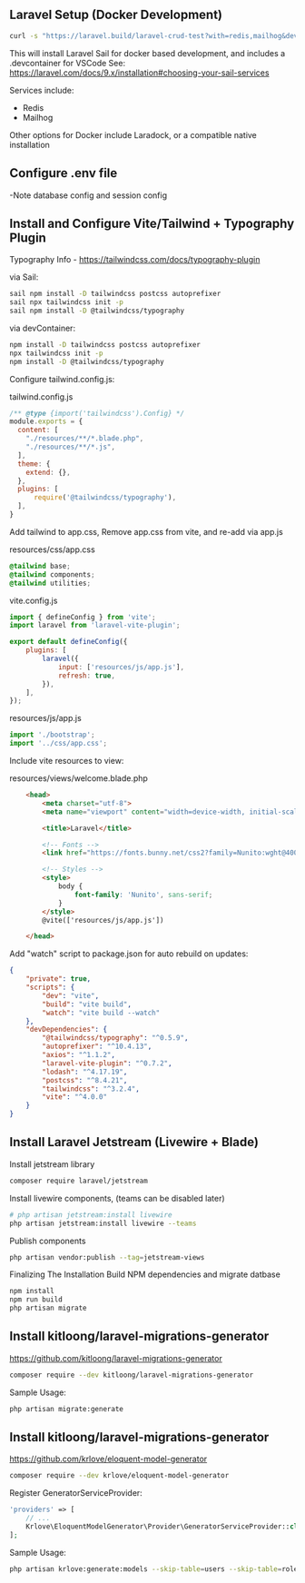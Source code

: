 ## Laravel Setup (Docker Development)

```bash
curl -s "https://laravel.build/laravel-crud-test?with=redis,mailhog&devcontainer" | bash
```

This will install Laravel Sail for docker based development, and includes a .devcontainer for VSCode
See: https://laravel.com/docs/9.x/installation#choosing-your-sail-services

Services include:
- Redis
- Mailhog

Other options for Docker include Laradock, or a compatible native installation 

## Configure .env file

-Note database config and session config

## Install and Configure Vite/Tailwind + Typography Plugin

Typography Info - https://tailwindcss.com/docs/typography-plugin

via Sail:

```bash
sail npm install -D tailwindcss postcss autoprefixer
sail npx tailwindcss init -p
sail npm install -D @tailwindcss/typography
```

via devContainer:

```bash
npm install -D tailwindcss postcss autoprefixer
npx tailwindcss init -p
npm install -D @tailwindcss/typography
```

Configure tailwind.config.js:

tailwind.config.js
```js
/** @type {import('tailwindcss').Config} */
module.exports = {
  content: [
    "./resources/**/*.blade.php",
    "./resources/**/*.js",
  ],
  theme: {
    extend: {},
  },
  plugins: [
      require('@tailwindcss/typography'),
  ],
}
```

Add tailwind to app.css, Remove app.css from vite, and re-add via app.js

resources/css/app.css
```css
@tailwind base;
@tailwind components;
@tailwind utilities;
```


vite.config.js
```js
import { defineConfig } from 'vite';
import laravel from 'laravel-vite-plugin';

export default defineConfig({
    plugins: [
        laravel({
            input: ['resources/js/app.js'],
            refresh: true,
        }),
    ],
});
```

resources/js/app.js
```js
import './bootstrap';
import '../css/app.css';
```


Include vite resources to view:

resources/views/welcome.blade.php
```html
    <head>
        <meta charset="utf-8">
        <meta name="viewport" content="width=device-width, initial-scale=1">

        <title>Laravel</title>

        <!-- Fonts -->
        <link href="https://fonts.bunny.net/css2?family=Nunito:wght@400;600;700&display=swap" rel="stylesheet">

        <!-- Styles -->
        <style>
            body {
                font-family: 'Nunito', sans-serif;
            }
        </style>
        @vite(['resources/js/app.js'])

    </head>
```

Add "watch" script to package.json for auto rebuild on updates:

```json
{
    "private": true,
    "scripts": {
        "dev": "vite",
        "build": "vite build",
        "watch": "vite build --watch"
    },
    "devDependencies": {
        "@tailwindcss/typography": "^0.5.9",
        "autoprefixer": "^10.4.13",
        "axios": "^1.1.2",
        "laravel-vite-plugin": "^0.7.2",
        "lodash": "^4.17.19",
        "postcss": "^8.4.21",
        "tailwindcss": "^3.2.4",
        "vite": "^4.0.0"
    }
}
```

## Install Laravel Jetstream (Livewire + Blade)

Install jetstream library
```bash
composer require laravel/jetstream
```

Install livewire components, (teams can be disabled later)
```bash
# php artisan jetstream:install livewire
php artisan jetstream:install livewire --teams
```

Publish components
```bash
php artisan vendor:publish --tag=jetstream-views
```

Finalizing The Installation
Build NPM dependencies and migrate datbase

```bash
npm install
npm run build
php artisan migrate
```

## Install kitloong/laravel-migrations-generator

https://github.com/kitloong/laravel-migrations-generator

```bash
composer require --dev kitloong/laravel-migrations-generator
```

Sample Usage:
```bash
php artisan migrate:generate
```

## Install kitloong/laravel-migrations-generator

https://github.com/krlove/eloquent-model-generator

```bash
composer require --dev krlove/eloquent-model-generator
```

Register GeneratorServiceProvider:
```php
'providers' => [
    // ...
    Krlove\EloquentModelGenerator\Provider\GeneratorServiceProvider::class,
];
```

Sample Usage:
```bash
php artisan krlove:generate:models --skip-table=users --skip-table=roles
```